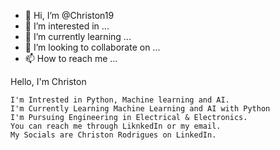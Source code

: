 - 👋 Hi, I’m @Christon19
- 👀 I’m interested in ...
- 🌱 I’m currently learning ...
- 💞️ I’m looking to collaborate on ...
- 📫 How to reach me ...

<!---
Christon19/Christon19 is a ✨ special ✨ repository because its `README.md` (this file) appears on your GitHub profile.
You can click the Preview link to take a look at your changes.
--->Hello, I'm Christon
    I'm Intrested in Python, Machine learning and AI.
    I'm Currently Learning Machine Learning and AI with Python 
    I'm Pursuing Engineering in Electrical & Electronics.
    You can reach me through LiknkedIn or my email.
    My Socials are Christon Rodrigues on LinkedIn.

